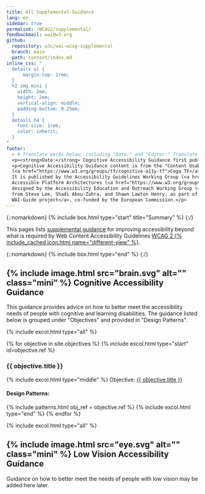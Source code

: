 ```yaml
---
title: All Supplemental Guidance
lang: en
sidebar: true
permalink: /WCAG2/supplemental/
feedbackmail: wai@w3.org
github: 
  repository: w3c/wai-wcag-supplemental
  branch: main
  path: content/index.md
inline_css: "
  details ul {
      margin-top: 1rem;
  }
  h2 img.mini {
    width: 2em;
    height: 2em;
    vertical-align: middle;
    padding-bottom: 0.25em;
  }
  details h4 {
    font-size: 1rem;
    color: inherit;
  }
"
footer:
  > # Translate words below, including "Date:" and "Editor:" Translate the Working Group name. Leave the Working Group acronym in English. Do *not* change the dates in the footer below.
  <p><strong>Date:</strong> Cognitive Accessibility Guidance first published 29 April 2021. User interface updated in January 2022.</p>
  <p>Cognitive Accessibility Guidance content is from the "Content Usable" Working Group Note by Cognitive and Learning Disabilities Accessibility Task Force 
  (<a href="https://www.w3.org/groups/tf/cognitive-a11y-tf">Coga TF</a>) <a href="https://www.w3.org/groups/tf/cognitive-a11y-tf/participants">participants</a>.
  It is published by the Accessibility Guidelines Working Group (<a href="https://www.w3.org/groups/wg/ag">AG WG</a>) and the 
  Accessible Platform Architectures (<a href="https://www.w3.org/groups/wg/apa">APA</a>) Working Group. This user interface was 
  designed by the Accessibility Education and Outreach Working Group (<a href="https://www.w3.org/groups/wg/eowg">EOWG</a>) with contributions
  from Steve Lee, Shadi Abou-Zahra, and Shawn Lawton Henry, as part of the <a href="https://www.w3.org/WAI/about/projects/wai-guide/">
  WAI-Guide project</a>, co-funded by the European Commission.</p>
---
```



{::nomarkdown}
{% include box.html type="start" title="Summary" %}
{:/}

This pages lists [supplemental guidance](/WCAG2/supplemental/about/) for improving accessibility beyond what is required by Web Content Accessibility Guidelines [WCAG 2 {% include_cached icon.html name="different-view" %}](https://www.w3.org/WAI/standards-guidelines/wcag/).

{::nomarkdown}
{% include box.html type="end" %}
{:/}

## {% include image.html src="brain.svg" alt="" class="mini" %} Cognitive Accessibility Guidance

This guidance provides advice on how to better meet the accessibility needs of people with cognitive and learning disabilities. The guidance listed below is grouped under "Objectives" and provided in "Design Patterns".

{% include excol.html type="all" %}

{% for objective in site.objectives %}
  {% include excol.html type="start" id=objective.ref %}
  <h3>{{ objective.title }}</h3>
  {% include excol.html type="middle" %}
  Objective: <a href="{{ objective.url | relative_url }}">{{ objective.title }}</a>
  <h4>Design Patterns:</h4>
  {% include patterns.html obj_ref = objective.ref %}
  {% include excol.html type="end" %}
{% endfor %}

{% include excol.html type="all" %}

## {% include image.html src="eye.svg" alt="" class="mini" %} Low Vision Accessibility Guidance

Guidance on how to better meet the needs of people with low vision may be added here later.
